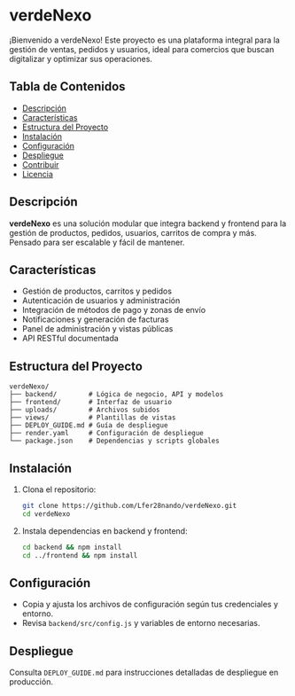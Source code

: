 # verdeNexo

¡Bienvenido a verdeNexo! Este proyecto es una plataforma integral para la gestión de ventas, pedidos y usuarios, ideal para comercios que buscan digitalizar y optimizar sus operaciones.

## Tabla de Contenidos
- [Descripción](#descripción)
- [Características](#características)
- [Estructura del Proyecto](#estructura-del-proyecto)
- [Instalación](#instalación)
- [Configuración](#configuración)
- [Despliegue](#despliegue)
- [Contribuir](#contribuir)
- [Licencia](#licencia)

## Descripción
**verdeNexo** es una solución modular que integra backend y frontend para la gestión de productos, pedidos, usuarios, carritos de compra y más. Pensado para ser escalable y fácil de mantener.

## Características
- Gestión de productos, carritos y pedidos
- Autenticación de usuarios y administración
- Integración de métodos de pago y zonas de envío
- Notificaciones y generación de facturas
- Panel de administración y vistas públicas
- API RESTful documentada

## Estructura del Proyecto
```
verdeNexo/
├── backend/        # Lógica de negocio, API y modelos
├── frontend/       # Interfaz de usuario
├── uploads/        # Archivos subidos
├── views/          # Plantillas de vistas
├── DEPLOY_GUIDE.md # Guía de despliegue
├── render.yaml     # Configuración de despliegue
└── package.json    # Dependencias y scripts globales
```

## Instalación
1. Clona el repositorio:
   ```bash
   git clone https://github.com/Lfer28nando/verdeNexo.git
   cd verdeNexo
   ```
2. Instala dependencias en backend y frontend:
   ```bash
   cd backend && npm install
   cd ../frontend && npm install
   ```

## Configuración
- Copia y ajusta los archivos de configuración según tus credenciales y entorno.
- Revisa `backend/src/config.js` y variables de entorno necesarias.

## Despliegue
Consulta `DEPLOY_GUIDE.md` para instrucciones detalladas de despliegue en producción.